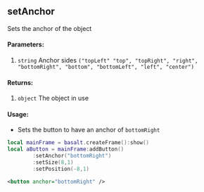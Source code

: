 ## setAnchor
Sets the anchor of the object

#### Parameters: 
1. `string` Anchor sides `("topLeft" "top", "topRight", "right", "bottomRight", "bottom", "bottomLeft", "left", "center")`

#### Returns:
1. `object` The object in use

#### Usage:
* Sets the button to have an anchor of `bottomRight`
```lua
local mainFrame = basalt.createFrame():show()
local aButton = mainFrame:addButton()
        :setAnchor("bottomRight")
        :setSize(8,1)
        :setPosition(-8,1)
```
```xml
<button anchor="bottomRight" />
```